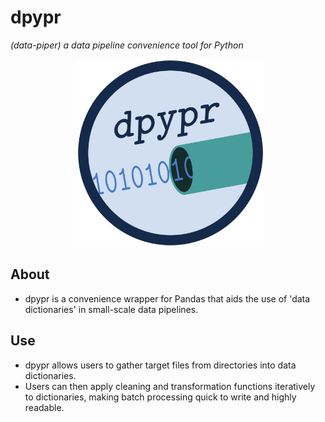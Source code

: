 # **dpypr**
*(data-piper) a data pipeline convenience tool for Python*

<p align = "center">
  <img src = "logo/dpypr_logo.png" alt = "image" width = "300" height = "300">
</p>

## About
- dpypr is a convenience wrapper for Pandas that aids the use of 'data 
dictionaries' in small-scale data pipelines.

## Use
- dpypr allows users to gather target files from directories into data dictionaries.
- Users can then apply cleaning and transformation functions iteratively to dictionaries, making batch processing quick to write and highly readable.
